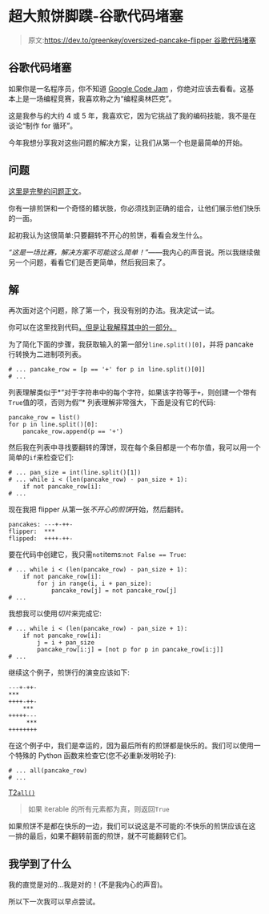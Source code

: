 # 超大煎饼脚蹼-谷歌代码堵塞

> 原文:[https://dev.to/greenkey/oversized-pancake-flipper 谷歌代码堵塞](https://dev.to/greenkey/oversized-pancake-flipper---google-code-jam)

## 谷歌代码堵塞

如果你是一名程序员，你不知道 [Google Code Jam](https://code.google.com) ，你绝对应该去看看。这基本上是一场编程竞赛，我喜欢称之为“编程奥林匹克”。

这是我参与的大约 4 或 5 年，我喜欢它，因为它挑战了我的编码技能，我不是在谈论“制作 for 循环”。

今年我想分享我对这些问题的解决方案，让我们从第一个也是最简单的开始。

## 问题

[这里是完整的问题正文](https://code.google.com/codejam/contest/3264486/dashboard#s=p0)。

你有一排煎饼和一个奇怪的鳍状肢，你必须找到正确的组合，让他们展示他们快乐的一面。

起初我认为这很简单:只要翻转不开心的煎饼，看看会发生什么。

*“这是一场比赛，解决方案不可能这么简单！”*——我内心的声音说。所以我继续做另一个问题，看看它们是否更简单，然后我回来了。

## 解

再次面对这个问题，除了第一个，我没有别的办法。我决定试一试。

你可以在这里找到代码[，但是让我解释其中的一部分。](https://gist.github.com/greenkey/1fd7a44c0b110ec9cd6f69b99b000adf)

为了简化下面的步骤，我获取输入的第一部分`line.split()[0]`，并将 pancake 行转换为二进制项列表。

```
# ... pancake_row = [p == '+' for p in line.split()[0]]
# ... 
```

列表理解类似于*“对于字符串中的每个字符，如果该字符等于`+`，则创建一个带有`True`值的项，否则为假”*
列表理解非常强大，下面是没有它的代码:

```
pancake_row = list()
for p in line.split()[0]:
    pancake_row.append(p == '+') 
```

然后我在列表中寻找要翻转的薄饼，现在每个条目都是一个布尔值，我可以用一个简单的`if`来检查它们:

```
# ... pan_size = int(line.split()[1])
# ... while i < (len(pancake_row) - pan_size + 1):
    if not pancake_row[i]:
# ... 
```

现在我把 flipper 从第一张*不开心的煎饼*开始，然后翻转。

```
pancakes: ---+-++-
flipper:  ***
flipped:  ++++-++- 
```

要在代码中创建它，我只需`not`items:`not False == True`:

```
# ... while i < (len(pancake_row) - pan_size + 1):
    if not pancake_row[i]:
        for j in range(i, i + pan_size):
            pancake_row[j] = not pancake_row[j]
# ... 
```

我想我可以使用*切片*来完成它:

```
# ... while i < (len(pancake_row) - pan_size + 1):
    if not pancake_row[i]:
        j = i + pan_size
        pancake_row[i:j] = [not p for p in pancake_row[i:j]]
# ... 
```

继续这个例子，煎饼行的演变应该如下:

```
---+-++-
***
++++-++-
    ***
+++++---
     ***
++++++++ 
```

在这个例子中，我们是幸运的，因为最后所有的煎饼都是快乐的。我们可以使用一个特殊的 Python 函数来检查它(您不必重新发明轮子):

```
# ... all(pancake_row)
# ... 
```

[T2`all()`](https://docs.python.org/2/library/functions.html#all)

> 如果 iterable 的所有元素都为真，则返回`True`

如果煎饼不是都在快乐的一边，我们可以说这是不可能的:不快乐的煎饼应该在这一排的最后，如果不翻转前面的煎饼，就不可能翻转它们。

## 我学到了什么

我的直觉是对的...我是对的！(不是我内心的声音)。

所以下一次我可以早点尝试。